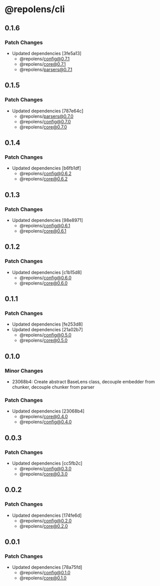 # @repolens/cli

## 0.1.6

### Patch Changes

- Updated dependencies [3fe5a13]
  - @repolens/config@0.7.1
  - @repolens/core@0.7.1
  - @repolens/parsers@0.7.1

## 0.1.5

### Patch Changes

- Updated dependencies [787e64c]
  - @repolens/parsers@0.7.0
  - @repolens/config@0.7.0
  - @repolens/core@0.7.0

## 0.1.4

### Patch Changes

- Updated dependencies [b6fb1df]
  - @repolens/config@0.6.2
  - @repolens/core@0.6.2

## 0.1.3

### Patch Changes

- Updated dependencies [98e8971]
  - @repolens/config@0.6.1
  - @repolens/core@0.6.1

## 0.1.2

### Patch Changes

- Updated dependencies [c1b15d8]
  - @repolens/config@0.6.0
  - @repolens/core@0.6.0

## 0.1.1

### Patch Changes

- Updated dependencies [fe253d8]
- Updated dependencies [21a02b7]
  - @repolens/config@0.5.0
  - @repolens/core@0.5.0

## 0.1.0

### Minor Changes

- 23068b4: Create abstract BaseLens class, decouple embedder from chunker, decouple chunker from parser

### Patch Changes

- Updated dependencies [23068b4]
  - @repolens/core@0.4.0
  - @repolens/config@0.4.0

## 0.0.3

### Patch Changes

- Updated dependencies [cc5fb2c]
  - @repolens/config@0.3.0
  - @repolens/core@0.3.0

## 0.0.2

### Patch Changes

- Updated dependencies [174fe6d]
  - @repolens/config@0.2.0
  - @repolens/core@0.2.0

## 0.0.1

### Patch Changes

- Updated dependencies [78a75fd]
  - @repolens/config@0.1.0
  - @repolens/core@0.1.0
